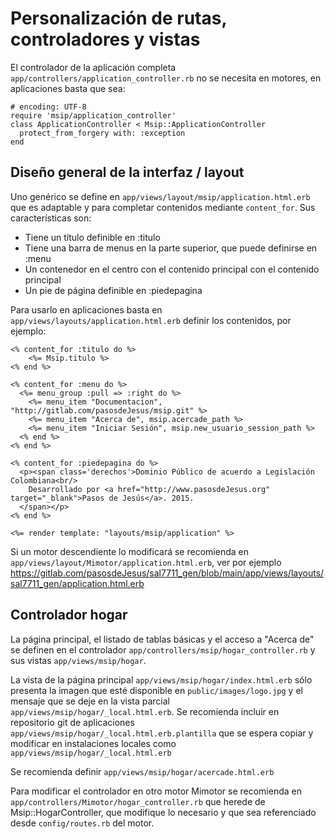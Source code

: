 # Personalización de rutas, controladores y vistas

El controlador de la aplicación completa ```app/controllers/application_controller.rb``` no se necesita en motores, en aplicaciones basta que sea:
```
# encoding: UTF-8
require 'msip/application_controller'
class ApplicationController < Msip::ApplicationController
  protect_from_forgery with: :exception
end
```

## Diseño general de la interfaz / layout

Uno genérico se define en ```app/views/layout/msip/application.html.erb``` que es adaptable y para completar contenidos mediante ```content_for```.  Sus características son:
- Tiene un título definible en :titulo
- Tiene una barra de menus en la parte superior, que puede definirse en :menu
- Un contenedor en el centro con el contenido principal con el contenido principal
- Un pie de página definible en :piedepagina

Para usarlo en aplicaciones basta en ```app/views/layouts/application.html.erb``` definir los contenidos, por ejemplo:
```
<% content_for :titulo do %>
    <%= Msip.titulo %>
<% end %>

<% content_for :menu do %>
  <%= menu_group :pull => :right do %>
    <%= menu_item "Documentacion", "http://gitlab.com/pasosdeJesus/msip.git" %>
    <%= menu_item "Acerca de", msip.acercade_path %>
    <%= menu_item "Iniciar Sesión", msip.new_usuario_session_path %>
  <% end %>
<% end %>

<% content_for :piedepagina do %>
  <p><span class='derechos'>Dominio Público de acuerdo a Legislación Colombiana<br/>
    Desarrollado por <a href="http://www.pasosdeJesus.org" target="_blank">Pasos de Jesús</a>. 2015.
  </span></p>
<% end %>

<%= render template: "layouts/msip/application" %>
```

Si un motor descendiente lo modificará se recomienda en ```app/views/layout/Mimotor/application.html.erb```, ver por ejemplo https://gitlab.com/pasosdeJesus/sal7711_gen/blob/main/app/views/layouts/sal7711_gen/application.html.erb


## Controlador hogar

La página principal, el listado de tablas básicas y el acceso a "Acerca de" se definen en el controlador ```app/controllers/msip/hogar_controller.rb``` y sus vistas ```app/views/msip/hogar```.  

La vista de la página principal ```app/views/msip/hogar/index.html.erb``` sólo presenta la imagen que
esté disponible en ```public/images/logo.jpg``` y el mensaje que se deje en la vista parcial ```app/views/msip/hogar/_local.html.erb```.  Se recomienda incluir en repositorio git de aplicaciones ```app/views/msip/hogar/_local.html.erb.plantilla``` que se espera copiar y modificar en instalaciones locales como  ```app/views/msip/hogar/_local.html.erb```

Se recomienda definir ```app/views/msip/hogar/acercade.html.erb```

Para modificar el controlador en otro motor Mimotor se recomienda en ```app/controllers/Mimotor/hogar_controller.rb``` que herede de Msip::HogarController, que modifique lo necesario y que sea referenciado desde ```config/routes.rb``` del motor.

